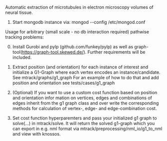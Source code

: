 Automatic extraction of microtubules in electron microscopy volumes of neural tissue.

1. Start mongodb instance via: mongod --config /etc/mongod.conf

Usage for arbitrary (small scale - no db interaction required) pathwise tracking problems:

0. Install Gurobi and pylp (github.com/funkey/pylp) as well as graph-tool(https://graph-tool.skewed.de/). Further requirements will be included. 

1. Extract position (and orientation) for each instance of interest and initialize a 
   G1-Graph where each vertex encodes an instance/candidate. See mtrack/graphs/g1_graph
   For an example of how to do that and add position and orientation see tests/cases/g1_graph

2. (Optional) If you want to use a custom cost function based on position and orientation infor       mation on vertices, edges and combinations of edges inherit from the g1 graph class and over       write the corresponding methods for calculation of vertex-, edge- and edge-combination cost.

3. Set cost function hyperparemters and pass your initialized g1 graph to solve(...) in mtrack/solve. It will return the solved g1-graph which you can export in e.g. nml format via mtrack/preprocessing/nml_io/g1_to_nml and view with knossos.
